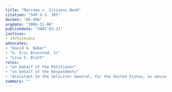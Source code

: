 ```yaml
---
title: "Marrama v. Citizens Bank"
citation: "549 U.S. 365"
docket: "05-996"
argdate: "2006-11-06"
publishdate: "2007-02-21"
justices:
- 1975stevens
advocates:
- "David G. Baker"
- "G. Eric Brunstad, Jr"
- "Lisa S. Blatt"
roles:
- "on behalf of the Petitioner"
- "on behalf of the Respondents"
- "Assistant to the Solicitor General, for the United States, as amicus curiae, supporting the Respondents"
summary: ""
---
```



